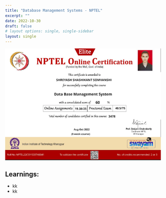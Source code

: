 ```yaml
---
title: "Database Management Systems - NPTEL"
excerpt: ""
date: 2022-10-30
draft: false
# layout options: single, single-sidebar
layout: single
---
```

![dbms cert](featured-dbmsNptel.png)

## Learnings:
+ kk
+ kk
